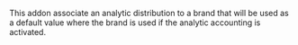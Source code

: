 This addon associate an analytic distribution to a brand that will be used as
a default value where the brand is used if the analytic accounting is
activated.
